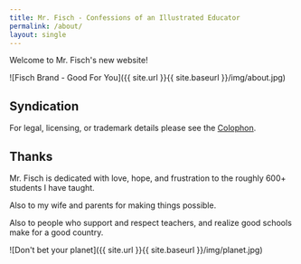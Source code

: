 ```yaml
---
title: Mr. Fisch - Confessions of an Illustrated Educator
permalink: /about/
layout: single
---
```


Welcome to Mr. Fisch's new website!

![Fisch Brand - Good For You]({{ site.url }}{{ site.baseurl }}/img/about.jpg)

## Syndication

For legal, licensing, or trademark details please see the [Colophon](/colophon/).

## Thanks

Mr. Fisch is dedicated with love, hope, and frustration to the roughly 600+ students I have taught.

Also to my wife and parents for making things possible.

Also to people who support and respect teachers, and realize good schools make for a good country.

![Don't bet your planet]({{ site.url }}{{ site.baseurl }}/img/planet.jpg)